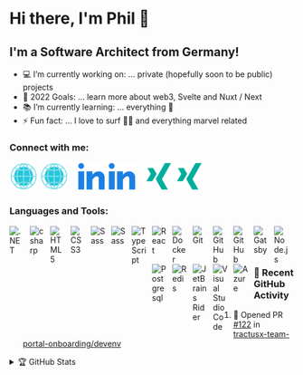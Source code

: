 # Hi there, I'm Phil 🤙 

## I'm a Software Architect from Germany!

- 💻 I’m currently working on: ... private (hopefully soon to be public) projects
- 🥅 2022 Goals: ... learn more about web3, Svelte and Nuxt / Next
- 📚 I’m currently learning: ... everything 🤣
- ⚡ Fun fact: ... I love to surf 🏄‍♂️ and everything marvel related

### Connect with me:

[![website](./img/globe-light.svg)](https://www.digitalnativesolutions.de#gh-light-mode-only)
[![website](./img/globe-dark.svg)](https://www.digitalnativesolutions.de#gh-dark-mode-only)
&nbsp;&nbsp;
[![linkedin](./img/linkedin-light.svg)](https://de.linkedin.com/in/phils91#gh-light-mode-only)
[![linkedin](./img/linkedin-dark.svg)](https://de.linkedin.com/in/phils91#gh-dark-mode-only)
&nbsp;&nbsp;
[![xing](./img/xing-light.svg)](https://www.xing.com/profile/Philip_Schneider14#gh-light-mode-only)
[![xing](./img/xing-dark.svg)](https://www.xing.com/profile/Philip_Schneider14#gh-dark-mode-only)

### Languages and Tools:

[<img align="left" alt=".NET" width="26px" src="https://cdn.jsdelivr.net/gh/devicons/devicon/icons/dotnetcore/dotnetcore-original.svg" style="padding-right:10px;" />][ms]
[<img align="left" alt="csharp" width="26px" src="https://cdn.jsdelivr.net/gh/devicons/devicon/icons/csharp/csharp-original.svg" style="padding-right:10px;" />][ms]
<img align="left" alt="HTML5" width="26px" src="https://cdn.jsdelivr.net/gh/devicons/devicon/icons/html5/html5-original.svg" style="padding-right:10px;" />
<img align="left" alt="CSS3" width="26px" src="https://cdn.jsdelivr.net/gh/devicons/devicon/icons/css3/css3-original.svg" style="padding-right:10px;" />
[<img align="left" alt="Sass" width="26px" src="https://cdn.jsdelivr.net/gh/devicons/devicon/icons/sass/sass-original.svg" style="padding-right:10px;" />][sass]
[<img align="left" alt="Sass" width="26px" src="https://cdn.jsdelivr.net/gh/devicons/devicon/icons/tailwindcss/tailwindcss-plain.svg" style="padding-right:10px;" />][tailwind]
[<img align="left" alt="TypeScript" width="26px" src="https://cdn.jsdelivr.net/gh/devicons/devicon/icons/typescript/typescript-original.svg" style="padding-right:10px;" />][typescript]
[<img align="left" alt="React" width="26px" src="https://cdn.jsdelivr.net/gh/devicons/devicon/icons/react/react-original.svg" style="padding-right:10px;" />][react]
[<img align="left" alt="Docker" width="26px" src="https://cdn.jsdelivr.net/gh/devicons/devicon/icons/docker/docker-original.svg" style="padding-right:10px;" />][docker]
[<img align="left" alt="Git" width="26px" src="https://cdn.jsdelivr.net/gh/devicons/devicon/icons/git/git-original.svg" style="padding-right:10px;" />][git]
[<img align="left" alt="GitHub" width="26px" src="https://user-images.githubusercontent.com/3369400/139447912-e0f43f33-6d9f-45f8-be46-2df5bbc91289.png" style="padding-right:10px;" />](https://github.com/#gh-dark-mode-only)
[<img align="left" alt="GitHub" width="26px" src="https://user-images.githubusercontent.com/3369400/139448065-39a229ba-4b06-434b-bc67-616e2ed80c8f.png" style="padding-right:10px;" />](https://github.com/#gh-light-mode-only)
[<img align="left" alt="Gatsby" width="26px" src="https://cdn.jsdelivr.net/gh/devicons/devicon/icons/gatsby/gatsby-original.svg" style="padding-right:10px;" />][gatsby]
[<img align="left" alt="Node.js" width="26px" src="https://cdn.jsdelivr.net/gh/devicons/devicon/icons/nodejs/nodejs-original.svg" style="padding-right:10px;" />][nodejs]
[<img align="left" alt="Postgresql" width="26px" src="https://cdn.jsdelivr.net/gh/devicons/devicon/icons/postgresql/postgresql-original.svg" style="padding-right:10px;" />][postgresql]
[<img align="left" alt="Redis" width="26px" src="https://cdn.jsdelivr.net/gh/devicons/devicon/icons/redis/redis-original.svg" style="padding-right:10px;" />][postgresql]
[<img align="left" alt="JetBrains Rider" width="26px" src="https://upload.wikimedia.org/wikipedia/commons/6/6e/JetBrains_Rider_Icon.svg" style="padding-right:10px;" />][rider]
[<img align="left" alt="Visual Studio Code" width="26px" src="https://cdn.jsdelivr.net/gh/devicons/devicon/icons/vscode/vscode-original.svg" style="padding-right:10px;" />][vscode]
[<img align="left" alt="Azure" width="26px" src="https://cdn.jsdelivr.net/gh/devicons/devicon/icons/azure/azure-original.svg" style="padding-right:10px;" />][azure]

<br />
<br />

---

### 🏃 Recent GitHub Activity
  
<!--START_SECTION:activity-->
1. 💪 Opened PR [#122](https://github.com/tractusx-team-portal-onboarding/devenv/pull/122) in [tractusx-team-portal-onboarding/devenv](https://github.com/tractusx-team-portal-onboarding/devenv)
<!--END_SECTION:activity-->

<details>
  <summary>🏆 GitHub Stats</summary>

  <img align="left" alt="Phils's GitHub Stats" src="https://github-readme-stats.vercel.app/api?username=Phil91&count_private=true&show_icons=true&hide_border=false&title_color=ff652f&icon_color=FFE400&bg_color=09131B&text_color=ffffff&border_color=0c1a25" />

</details>

[website]: https://www.digitalnativesolutions.de
[linkedin]: https://de.linkedin.com/in/phils91
[xing]: https://www.xing.com/profile/Philip_Schneider14
[ms]: https://docs.microsoft.com/de-de/aspnet/core/?view=aspnetcore-6.0
[sass]: https://sass-lang.com/
[tailwind]: https://tailwindcss.com/
[react]: https://reactjs.org/
[rider]: https://www.jetbrains.com/rider/
[docker]: https://www.docker.com/
[postgresql]: https://www.postgresql.org/
[serverless]: https://www.serverless.com/
[vscode]: https://code.visualstudio.com/
[gatsby]: https://www.gatsbyjs.com/
[graphql]: https://graphql.org/
[nodejs]: https://nodejs.org/
[github]: https://github.com/
[git]: https://git-scm.com/
[typescript]: https://www.typescriptlang.org/
[redis]: https://redis.io/
[azure]: https://azure.com/